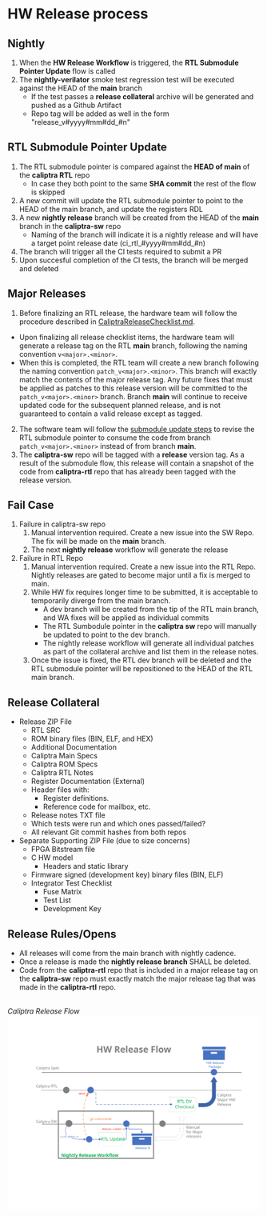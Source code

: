 # HW Release process

## Nightly

1. When the **HW Release Workflow** is triggered, the **RTL Submodule Pointer Update** flow is called
2. The **nightly-verilator** smoke test regression test will be executed against the HEAD of the **main** branch
    -  If the test passes a **release collateral** archive will be generated and pushed as a Github Artifact
    -  Repo tag will be added as well in the form "release_v#yyyy#mm#dd_#n"

## RTL Submodule Pointer Update

1. The RTL submodule pointer is compared against the **HEAD of main** of the **caliptra RTL** repo
    - In case they both point to the same **SHA commit** the rest of the flow is skipped 
2. A new commit will update the RTL submodule pointer to point to the HEAD of the main branch, and update the registers RDL
3. A new **nightly release** branch will be created from the HEAD of the **main** branch in the **caliptra-sw** repo
   - Naming of the branch will indicate it is a nightly release and will have a target point release date (ci_rtl_#yyyy#mm#dd_#n)
4. The branch will trigger all the CI tests required to submit a PR
5. Upon succesful completion of the CI tests, the branch will be merged and deleted

## Major Releases

1. Before finalizing an RTL release, the hardware team will follow the procedure described in [CaliptraReleaseChecklist.md](https://github.com/chipsalliance/caliptra-rtl/blob/main/docs/CaliptraReleaseChecklist.md).
  - Upon finalizing all release checklist items, the hardware team will generate a release tag on the RTL **main** branch, following the naming convention `v<major>.<minor>`.
  - When this is completed, the RTL team will create a new branch following the naming convention `patch_v<major>.<minor>`. This branch will exactly match the contents of the major release tag. Any future fixes that must be applied as patches to this release version will be committed to the `patch_v<major>.<minor>` branch. Branch **main** will continue to receive updated code for the subsequent planned release, and is not guaranteed to contain a valid release except as tagged.
2. The software team will follow the [submodule update steps](#RTL-Submodule-Pointer-Update) to revise the RTL submodule pointer to consume the code from branch `patch_v<major>.<minor>` instead of from branch **main**. 
3. The **caliptra-sw** repo will be tagged with a **release** version tag. As a result of the submodule flow, this release will contain a snapshot of the code from **caliptra-rtl** repo that has already been tagged with the release version.

## Fail Case

1. Failure in caliptra-sw repo
    1. Manual intervention required. Create a new issue into the SW Repo. The fix will be made on the **main** branch.
    2. The next **nightly release** workflow will generate the release
2. Failure in RTL Repo
    1. Manual intervention required. Create a new issue into the RTL Repo. Nightly releases are gated to become major until a fix is merged to main.
    2. While HW fix requires longer time to be submitted, it is acceptable to temporarily diverge from the main branch.
        - A dev branch will be created from the tip of the RTL main branch, and WA fixes will be applied as individual commits
        - The RTL Sumbodule pointer in the **caliptra sw** repo will manually be updated to point to the dev branch.
        - The nightly release workflow will generate all individual patches as part of the collateral archive and list them in the release notes.
    3. Once the issue is fixed, the RTL dev branch will be deleted and the RTL submodule pointer will be repositioned to the HEAD of the RTL main branch.

## Release Collateral

- Release ZIP File
  - RTL SRC
  - ROM binary files (BIN, ELF, and HEX)
  - Additional Documentation
  - Caliptra Main Specs
  - Caliptra ROM Specs
  - Caliptra RTL Notes
  - Register Documentation (External)
  - Header files with:
    - Register definitions.
    - Reference code for mailbox, etc.
  - Release notes TXT file
  - Which tests were run and which ones passed/failed?
  - All relevant Git commit hashes from both repos
- Separate Supporting ZIP File (due to size concerns)
  - FPGA Bitstream file
  - C HW model
    - Headers and static library
  - Firmware signed (development key) binary files (BIN, ELF)
  - Integrator Test Checklist
    - Fuse Matrix
    - Test List
    - Development Key

## Release Rules/Opens

- All releases will come from the main branch with nightly cadence.
- Once a release is made the **nightly release branch** SHALL be deleted.
- Code from the **caliptra-rtl** repo that is included in a major release tag on the **caliptra-sw** repo must exactly match the major release tag that was made in the **caliptra-rtl** repo.

<br> *Caliptra Release Flow*
![Caliptra Release Flow Chart](doc/images/Caliptra_release_flow.svg)
